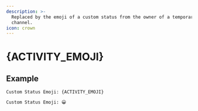 ```yaml
---
description: >-
  Replaced by the emoji of a custom status from the owner of a temporary
  channel.
icon: crown
---
```


# {ACTIVITY\_EMOJI}

## Example

```
Custom Status Emoji: {ACTIVITY_EMOJI}
```

```
Custom Status Emoji: 😀
```

<figure><img src="../../.gitbook/assets/image (100).png" alt=""><figcaption></figcaption></figure>
